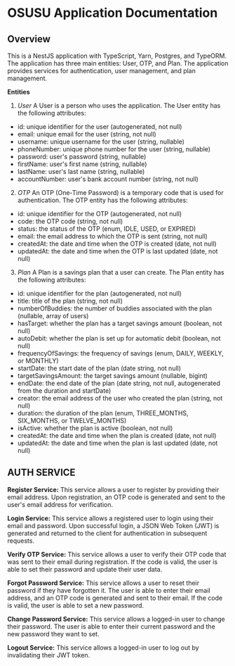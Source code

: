 # OSUSU Application Documentation
## Overview
This is a NestJS application with TypeScript, Yarn, Postgres, and TypeORM. The application has three main entities: User, OTP, and Plan. The application provides services for authentication, user management, and plan management.

**Entities**
1. _User_
A User is a person who uses the application. The User entity has the following attributes:

- id: unique identifier for the user (autogenerated, not null)
- email: unique email for the user (string, not null)
- username: unique username for the user (string, nullable)
- phoneNumber: unique phone number for the user (string, nullable)
- password: user's password (string, nullable)
- firstName: user's first name (string, nullable)
- lastName: user's last name (string, nullable)
- accountNumber: user's bank account number (string, not null)

2. _OTP_
An OTP (One-Time Password) is a temporary code that is used for authentication. The OTP entity has the following attributes:

- id: unique identifier for the OTP (autogenerated, not null)
- code: the OTP code (string, not null)
- status: the status of the OTP (enum, IDLE, USED, or EXPIRED)
- email: the email address to which the OTP is sent (string, not null)
- createdAt: the date and time when the OTP is created (date, not null)
- updatedAt: the date and time when the OTP is last updated (date, not null)

3. _Plan_
A Plan is a savings plan that a user can create. The Plan entity has the following attributes:

- id: unique identifier for the plan (autogenerated, not null)
- title: title of the plan (string, not null)
- numberOfBuddies: the number of buddies associated with the plan (nullable, array of users)
- hasTarget: whether the plan has a target savings amount (boolean, not null)
- autoDebit: whether the plan is set up for automatic debit (boolean, not null)
- frequencyOfSavings: the frequency of savings (enum, DAILY, WEEKLY, or MONTHLY)
- startDate: the start date of the plan (date string, not null)
- targetSavingsAmount: the target savings amount (nullable, bigint)
- endDate: the end date of the plan (date string, not null, autogenerated from the duration and startDate)
- creator: the email address of the user who created the plan (string, not null)
- duration: the duration of the plan (enum, THREE_MONTHS, SIX_MONTHS, or TWELVE_MONTHS)
- isActive: whether the plan is active (boolean, not null)
- createdAt: the date and time when the plan is created (date, not null)
- updatedAt: the date and time when the plan is last updated (date, not null)

## AUTH SERVICE
**Register Service:**
This service allows a user to register by providing their email address. Upon registration, an OTP code is generated and sent to the user's email address for verification.

**Login Service:**
This service allows a registered user to login using their email and password. Upon successful login, a JSON Web Token (JWT) is generated and returned to the client for authentication in subsequent requests.

**Verify OTP Service:**
This service allows a user to verify their OTP code that was sent to their email during registration. If the code is valid, the user is able to set their password and update their user data.

**Forgot Password Service:**
This service allows a user to reset their password if they have forgotten it. The user is able to enter their email address, and an OTP code is generated and sent to their email. If the code is valid, the user is able to set a new password.

**Change Password Service:**
This service allows a logged-in user to change their password. The user is able to enter their current password and the new password they want to set.

**Logout Service:**
This service allows a logged-in user to log out by invalidating their JWT token.